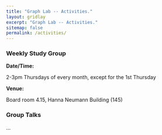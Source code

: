```yaml
---
title: "Graph Lab -- Activities."
layout: gridlay
excerpt: "Graph Lab -- Activities."
sitemap: false
permalink: /activities/
---
```


### Weekly Study Group

**Date/Time:** 

  2-3pm Thursdays of every month, except for the 1st Thursday
  
**Venue:** 

  Board room 4.15, Hanna Neumann Building (145)

### Group Talks

...



